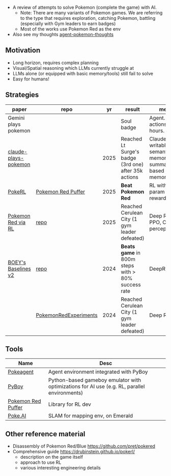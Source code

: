 - A review of attempts to solve Pokemon (complete the game) with AI.
	- Note: There are many variants of Pokemon games. We are referring to the type that requires exploration, catching Pokemon, battling (especially with Gym leaders to earn badges)
	- Most of the works use Pokemon Red as the env
- Also see my thoughts [agent-pokemon-thoughts](agent-pokemon-thoughts.md)

## Motivation
- Long horizon, requires complex planning
- Visual/Spatial reasoning which LLMs currently struggle at
- LLMs alone (or equipped with basic memory/tools) still fail to solve
- Easy for humans!


## Strategies

| paper                                                                                                         | repo                                                                      | yr   | result                                               | method                                                                          |
| ------------------------------------------------------------------------------------------------------------- | ------------------------------------------------------------------------- | ---- | ---------------------------------------------------- | ------------------------------------------------------------------------------- |
| Gemini plays pokemon                                                                                          |                                                                           |      | Soul badge                                           | Agent. 68k actions / 500 hours. Minimap                                         |
| [claude-plays-pokemon](../papers/claude-plays-pokemon.md)                                                     |                                                                           | 2025 | Reached Lt Surge's badge (3rd one) after 35k actions | Claude 3.7 with writable semantic memory and summarization-based working memory |
| [PokeRL](https://drubinstein.github.io/pokerl/)                                                               | [Pokemon Red Puffer](https://github.com/drubinstein/pokemonred_puffer)    | 2025 | **Beat Pokemon Red**                                 | RL with <10m param policy, reward crafting                                      |
| [Pokemon Red via RL](https://arxiv.org/pdf/2502.19920)                                                        | [repo](https://github.com/MarcoMeter/neroRL/tree/poke_red)                | 2025 | Reached Cerulean City (1 gym leader defeated)        | Deep RL with PPO, CNNs for perception                                           |
| [BOEY's Baselines v2](https://github.com/CJBoey/PokemonRedExperiments1/tree/master/baselines/boey_baselines2) | [repo](https://github.com/CJBoey/PokemonRedExperiments1)                  | 2024 | **Beats game** in 800m steps with > 80% success rate | DeepRL                                                                          |
|                                                                                                               | [PokemonRedExperiments](https://github.com/PWhiddy/PokemonRedExperiments) | 2024 | Reached Cerulean City (1 gym leader defeated)        | Deep RL                                                                         |

## Tools

| Name                                                                   | Desc                                                                                         |
| ---------------------------------------------------------------------- | -------------------------------------------------------------------------------------------- |
| [Pokeagent](https://github.com/DaDevChia/Pokeagent_new)                | Agent environment integrated with PyBoy                                                      |
| [PyBoy](https://github.com/Baekalfen/PyBoy)                            | Python-based gameboy emulator with optimizations for AI use (e.g. RL, parallel environments) |
| [Pokemon Red Puffer](https://github.com/drubinstein/pokemonred_puffer) | Library for RL dev                                                                           |
| [Poke.AI](https://github.com/poke-AI/poke.AI)                          | SLAM for mapping env, on Emerald                                                             |

## Other reference material
- Disassembly of Pokemon Red/Blue https://github.com/pret/pokered
- Comprehensive guide https://drubinstein.github.io/pokerl/
	- description on the game itself 
	- approach to use RL
	- various interesting engineering details